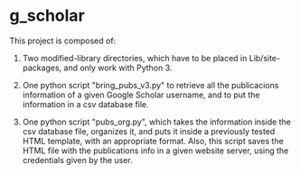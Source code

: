 # g_scholar

This project is composed of: 

1) Two modified-library directories, which have to be placed in Lib/site-packages, and only work with Python 3. 

2) One python script "bring_pubs_v3.py" to retrieve all the publicacions information of a given Google Scholar username, and to put the information in a csv database file. 

3) One python script "pubs_org.py", which takes the information inside the csv database file, organizes it, and puts it inside a previously tested HTML template, with an 
appropriate format. Also, this script saves the HTML file with the publications info in a given website server, using the credentials given by the user.
